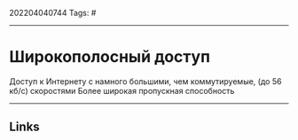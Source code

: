 202204040744
Tags: #

---

# Широкополосный доступ
Доступ к Интернету с намного большими, чем коммутируемые, (до 56 кб/с) скоростями
Более широкая пропускная способность

---
## Links